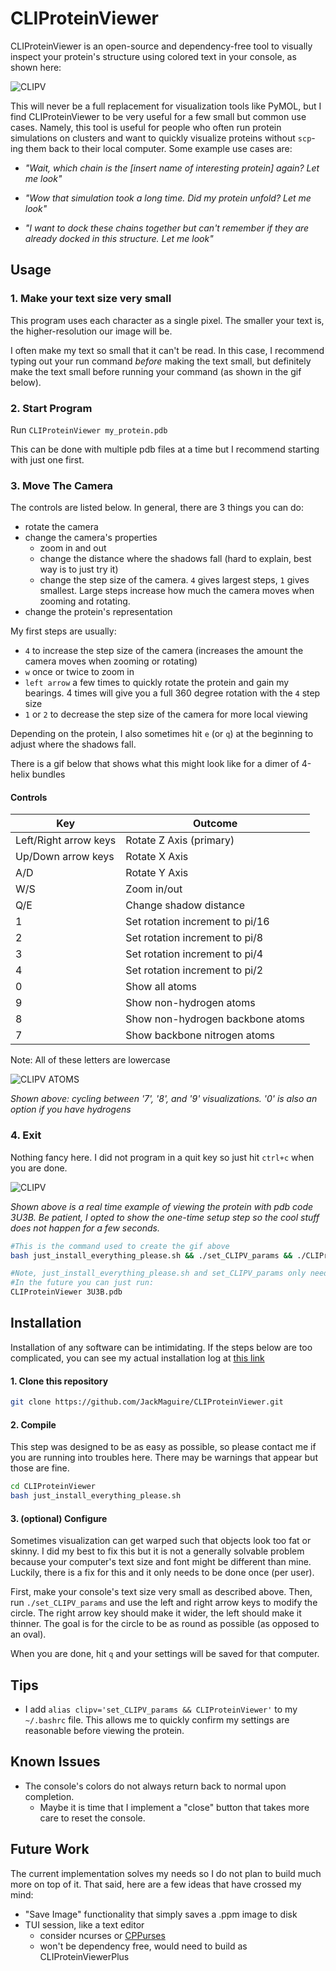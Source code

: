 # CLIProteinViewer

CLIProteinViewer is an open-source and dependency-free tool to visually inspect your protein's structure using colored text in your console, as shown here:

![CLIPV](CLIPV256.png)

This will never be a full replacement for visualization tools like PyMOL,
but I find CLIProteinViewer to be very useful for a few small but common use cases.
Namely, this tool is useful for people who often run protein simulations on clusters and want to quickly visualize proteins without `scp`-ing them back to their local computer.
Some example use cases are:

- _"Wait, which chain is the [insert name of interesting protein] again? Let me look"_

- _"Wow that simulation took a long time. Did my protein unfold? Let me look"_

- _"I want to dock these chains together but can't remember if they are already docked in this structure. Let me look"_

## Usage

### 1. Make your text size very small

This program uses each character as a single pixel.
The smaller your text is, the higher-resolution our image will be.

I often make my text so small that it can't be read.
In this case, I recommend typing out your run command _before_ making the text small,
but definitely make the text small before running your command (as shown in the gif below).

### 2. Start Program

Run `CLIProteinViewer my_protein.pdb`

This can be done with multiple pdb files at a time
but I recommend starting with just one first.

### 3. Move The Camera

The controls are listed below. In general, there are 3 things you can do:
- rotate the camera
- change the camera's properties
  - zoom in and out
  - change the distance where the shadows fall (hard to explain, best way is to just try it)
  - change the step size of the camera. `4` gives largest steps, `1` gives smallest. Large steps increase how much the camera moves when zooming and rotating.
- change the protein's representation


My first steps are usually:
- `4` to increase the step size of the camera
(increases the amount the camera moves when zooming or rotating)
- `w` once or twice to zoom in
- `left arrow` a few times to quickly rotate the protein and gain my bearings. 4 times will give you a full 360 degree rotation with the `4` step size
- `1` or `2` to decrease the step size of the camera for more local viewing

Depending on the protein, I also sometimes hit `e` (or `q`) at the beginning to adjust where the shadows fall.

There is a gif below that shows what this might look like for a dimer of 4-helix bundles

#### Controls

| Key | Outcome |
| - | - |
| Left/Right arrow keys | Rotate Z Axis (primary) |
| Up/Down arrow keys | Rotate X Axis |
| A/D | Rotate Y Axis |
| W/S | Zoom in/out |
| Q/E | Change shadow distance |
| 1 | Set rotation increment to pi/16 |
| 2 | Set rotation increment to pi/8 |
| 3 | Set rotation increment to pi/4 |
| 4 | Set rotation increment to pi/2 |
| 0 | Show all atoms |
| 9 | Show non-hydrogen atoms |
| 8 | Show non-hydrogen backbone atoms |
| 7 | Show backbone nitrogen atoms |

Note: All of these letters are lowercase

![CLIPV ATOMS](CLIPV_atoms.gif)

_Shown above: cycling between '7', '8', and '9' visualizations. '0' is also an option if you have hydrogens_

### 4. Exit

Nothing fancy here.
I did not program in a quit key so just hit `ctrl+c` when you are done.

![CLIPV](CLIPV_preview.256.gif)

_Shown above is a real time example of viewing the protein with pdb code 3U3B. Be patient, I opted to show the one-time setup step so the cool stuff does not happen for a few seconds._

```sh
#This is the command used to create the gif above
bash just_install_everything_please.sh && ./set_CLIPV_params && ./CLIProteinViewer 3U3B.pdb

#Note, just_install_everything_please.sh and set_CLIPV_params only need to be run once
#In the future you can just run:
CLIProteinViewer 3U3B.pdb
```

## Installation

Installation of any software can be intimidating.
If the steps below are too complicated, you can see my actual installation log at [this link](install_log.md)

#### 1. Clone this repository

```sh
git clone https://github.com/JackMaguire/CLIProteinViewer.git
```

#### 2. Compile

This step was designed to be as easy as possible,
so please contact me if you are running into troubles here.
There may be warnings that appear but those are fine.

```sh
cd CLIProteinViewer
bash just_install_everything_please.sh
```

#### 3. (optional) Configure

Sometimes visualization can get warped such that objects look too fat or skinny.
I did my best to fix this but it is not a generally solvable problem
because your computer's text size and font might be different than mine.
Luckily, there is a fix for this and it only needs to be done once (per user).

First, make your console's text size very small as described above.
Then, run `./set_CLIPV_params` and use the left and right arrow keys to modify the circle.
The right arrow key should make it wider, the left should make it thinner.
The goal is for the circle to be as round as possible (as opposed to an oval).

When you are done, hit `q` and your settings will be saved for that computer.

## Tips

- I add `alias clipv='set_CLIPV_params && CLIProteinViewer'` to my `~/.bashrc` file. This allows me to quickly confirm my settings are reasonable before viewing the protein.

## Known Issues

- The console's colors do not always return back to normal upon completion.
  - Maybe it is time that I implement a "close" button that takes more care to reset the console.

## Future Work

The current implementation solves my needs so I do not plan to build much more on top of it.
That said, here are a few ideas that have crossed my mind:

- "Save Image" functionality that simply saves a .ppm image to disk
- TUI session, like a text editor
  - consider ncurses or [CPPurses](https://github.com/a-n-t-h-o-n-y/CPPurses) 
  - won't be dependency free, would need to build as CLIProteinViewerPlus
